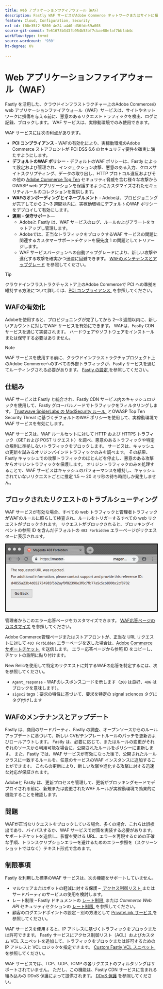 ```yaml
---
title: Web アプリケーションファイアウォール（WAF）
description: Fastly WAF サービスがAdobe Commerce ネットワークまたはサイトに損害を与える前に、悪意のあるリクエストトラフィックを検出、ログに記録、ブロックする方法について説明します。
feature: Cloud, Configuration, Security
exl-id: f00e35f2-9800-4e24-a4d0-d36fde59a003
source-git-commit: 7e61673b343fb954b53bf7cbae88efaf7bbfab4c
workflow-type: tm+mt
source-wordcount: '930'
ht-degree: 0%

---
```


# Web アプリケーションファイアウォール（WAF）

Fastly を活用した、クラウドインフラストラクチャー上のAdobe Commerceの web アプリケーションファイアウォール（WAF）サービスは、サイトやネットワークに損傷を与える前に、悪意のあるリクエストトラフィックを検出、ログに記録、ブロックします。 WAF サービスは、実稼動環境でのみ使用できます。

WAF サービスには次の利点があります。

- **PCI コンプライアンス** - WAFの有効化により、実稼動環境のAdobe Commerce ストアフロントが PCI DSS 6.6 のセキュリティ要件を確実に満たすようにします。
- **デフォルトのWAF ポリシー** - デフォルトのWAF ポリシーは、Fastly によって設定および管理され、インジェクション攻撃、悪意のある入力、クロスサイトスクリプティング、データの取り出し、HTTP プロトコル違反およびその他の [Adobe Commerce Top Ten](https://owasp.org/www-project-top-ten/) セキュリティ脅威を含む様々な攻撃からOWASP web アプリケーションを保護するようにカスタマイズされたセキュリティルールのコレクションを提供します。
- **WAFのオンボーディングとイネーブルメント** - Adobeは、プロビジョニングが完了してから 2～3 週間以内に、実稼動環境にデフォルトのWAF ポリシーをデプロイして有効にします。
- **運用・保守サポート**—
   - Adobeと Fastly は、WAF サービスのログ、ルールおよびアラートをセットアップし管理します。
   - Adobeでは、正当なトラフィックをブロックするWAF サービスの問題に関連するカスタマーサポートチケットを優先度 1 の問題としてトリアージします。
   - WAF サービスバージョンへの自動アップグレードにより、新しい攻撃や進化する攻撃を確実かつ迅速に回避できます。 [WAFのメンテナンスとアップグレード &#x200B;](#waf-maintenance-and-updates) を参照してください。

>[!TIP]
>
>クラウドインフラストラクチャストア上のAdobe Commerceで PCI への準拠を維持する方法について詳しくは、[PCI コンプライアンス &#x200B;](https://business.adobe.com/products/magento/pci-compliance.html) を参照してください。

## WAFの有効化

Adobeを使用すると、プロビジョニングが完了してから 2～3 週間以内に、新しいアカウントに対してWAF サービスを有効にできます。 WAFは、Fastly CDN サービスを通じて実装されます。 ハードウェアやソフトウェアをインストールまたは保守する必要はありません。

>[!NOTE]
>
>WAF サービスを使用する前に、クラウドインフラストラクチャプロジェクト上のAdobe Commerceへのすべての外部トラフィックが、Fastly サービスを通じてルーティングされる必要があります。 [Fastly の設定 &#x200B;](fastly-configuration.md) を参照してください。

## 仕組み

WAF サービスは Fastly と統合され、Fastly CDN サービス内のキャッシュロジックを使用して、Fastly グローバルノードでトラフィックをフィルタリングします。 [Trustwave SpiderLabs の ModSecurity ルール &#x200B;](https://github.com/owasp-modsecurity/ModSecurity) とOWASP Top Ten Security Threat に基づくデフォルトのWAF ポリシーを使用して、実稼動環境でWAF サービスを有効にします。

WAF サービスは、WAF ルールセットに対して HTTP および HTTPS トラフィック（GETおよび POST リクエスト）を調べ、悪意のあるトラフィックや特定の規則に準拠しないトラフィックをブロックします。 サービスは、キャッシュの更新を試みるオリジンバインドトラフィックのみを調べます。 その結果、Fastly キャッシュでの攻撃トラフィックのほとんどを停止し、悪意のある攻撃からオリジントラフィックを保護します。 オリジントラフィックのみを処理することで、WAF サービスはキャッシュのパフォーマンスを維持し、キャッシュされていないリクエストごとに推定 1.5 ～ 20 ミリ秒の待ち時間しか発生しません。

## ブロックされたリクエストのトラブルシューティング

WAF サービスが有効な場合、すべての web トラフィックと管理者トラフィックがWAFのルールに照らして検査され、ルールをトリガーするすべての web リクエストがブロックされます。 リクエストがブロックされると、ブロッキングイベントの参照 ID を含んだデフォルトの `403 Forbidden` エラーページがリクエスターに表示されます。

![WAF エラーページ &#x200B;](../../assets/cdn/fastly-waf-403-error.png)

管理者からこのエラー応答ページをカスタマイズできます。 [WAF応答ページのカスタマイズ &#x200B;](fastly-custom-response.md#customize-the-waf-error-page) を参照してください。

Adobe Commerce管理ページまたはストアフロントが、正当な URL リクエストに対して `403 Forbidden` エラーページを返した場合は、[Adobe Commerce サポートチケット &#x200B;](https://experienceleague.adobe.com/ja/docs/commerce-knowledge-base/kb/help-center-guide/magento-help-center-user-guide#support-case) を送信します。 エラー応答ページから参照 ID をコピーし、チケットの説明に貼り付けます。

New Relicを使用して特定のリクエストに対するWAFの応答を特定するには、次を参照してください。

- `Agent_response` - WAFのレスポンスコードを示します（`200` は良好、`406` はブロックを意味します）。
- `sigsci` tags：要求の特性に基づいて、要求を特定の signal sciences タグにタグ付けします

## WAFのメンテナンスとアップデート

Fastly は、商用のサードパーティ、Fastly の調査、オープンソースからのルールアップデートに基づいて、新しい CVE/テンプレートルールのパッチを更新およびロールアウトします。 Fastly は、必要に応じて、またはルールの変更がそれぞれのソースから利用可能な場合に、公開されたルールをポリシーに更新します。 また、Fastly では、WAF サービスが有効になった後で、公開されたルールクラスに一致するルールを、任意のサービスのWAF インスタンスに追加することができます。 これらの更新により、新しい攻撃や進化する攻撃に対する迅速な対応が保証されます。

Adobeと Fastly は、更新プロセスを管理して、更新がブロッキングモードでデプロイされる前に、新規または変更されたWAF ルールが実稼動環境で効果的に機能することを確認します。

## 問題

WAFが正当なリクエストをブロックしている場合、多くの場合、これらは誤検出であり、バイパスするか、WAF サービスで対策を実装する必要があります。 サポートチケットを送信し、影響を受ける URL、エラーを再現するための正確な手順、トランスクリプションエラーを避けるためのエラー参照を（スクリーンショットではなく）テキスト形式で含めます。

## 制限事項

Fastly を利用した標準のWAF サービスは、次の機能をサポートしていません。

- マルウェアまたはボットの軽減に対する保護 – [&#x200B; アクセス制御リスト &#x200B;](./fastly-vcl-allowlist.md) またはサードパーティのサービスの使用を検討します。
- レート制限 – Fastly ドキュメントの [&#x200B; レート制限 &#x200B;](https://github.com/fastly/fastly-magento2/blob/master/Documentation/Guides/RATE-LIMITING.md) または _Commerce Web API_ セキュリティセクションの [&#x200B; レート制限 &#x200B;](https://developer.adobe.com/commerce/webapi/get-started/rate-limiting/) を参照してください。
- 顧客のログエンドポイントの設定 – 別の方法として [PrivateLink サービス &#x200B;](../development/privatelink-service.md) を参照してください。

WAF サービスを使用すると、IP アドレスに基づくトラフィックをブロックまたは許可できます。 Fastly サービスにアクセス制御リスト（ACL）およびカスタム VCL スニペットを追加して、トラフィックをブロックまたは許可するための IP アドレスと VCL ロジックを指定できます。 [Custom Fastly VCL スニペット &#x200B;](fastly-vcl-custom-snippets.md) を参照してください。

WAF サービスでは、TCP、UDP、ICMP の各リクエストのフィルタリングはサポートされていません。 ただし、この機能は、Fastly CDN サービスに含まれる組み込みの DDoS 保護によって提供されます。 [DDoS 保護 &#x200B;](fastly.md#ddos-protection) を参照してください。
